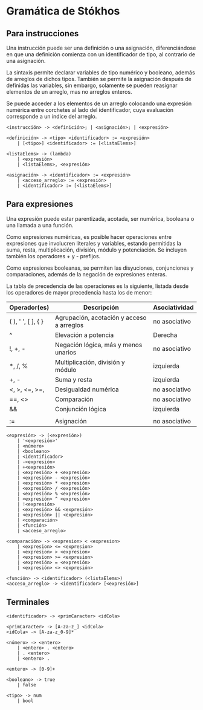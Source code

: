 # Gramática de Stókhos

## Para instrucciones

Una instrucción puede ser una definición o una asignación, diferenciándose en que una definición comienza con un identificador de tipo, al contrario de una asignación.

La sintaxis permite declarar variables de tipo numérico y booleano, además de arreglos de dichos tipos. También se permite la asignación después de definidas las variables, sin embargo, solamente se pueden reasignar elementos de un arreglo, mas no arreglos enteros.

Se puede acceder a los elementos de un arreglo colocando una expresión numérica entre corchetes al lado del identificador, cuya evaluación corresponde a un índice del arreglo.

```_
<instrucción> -> <definición>; | <asignación>; | <expresión>

<definición> -> <tipo> <identificador> := <expresión>
    | [<tipo>] <identificador> := [<listaElems>]

<listaElems> -> (lambda)
    | <expresión>
    | <listaElems>, <expresión>

<asignación> -> <identificador> := <expresión>
    | <acceso_arreglo> := <expresión>
    | <identificador> := [<listaElems>]

```

## Para expresiones

Una expresión puede estar parentizada, acotada, ser numérica, booleana o una llamada a una función.

Como expresiones numéricas, es posible hacer operaciones entre expresiones que involucren literales y variables, estando permitidas la suma, resta, multiplicación, división, módulo y potenciación. Se incluyen también los operadores + y - prefijos.

Como expresiones booleanas, se permiten las disyuciones, conjunciones y comparaciones, además de la negación de expresiones enteras.

La tabla de precedencia de las operaciones es la siguiente, listada desde los operadores de mayor precedencia hasta los de menor:

| Operador(es) | Descripción | Asociatividad |
| --- | --- | --- |
| ( ), ' ', [ ], { } | Agrupación, acotación y acceso a arreglos | no asociativo |
| ^ | Elevación a potencia | Derecha |
| !, +, - | Negación lógica, más y menos unarios | no asociativo |
| *, /, % | Multiplicación, división y módulo | izquierda |
| +, - | Suma y resta | izquierda |
| <, >, <=, >=, | Desigualdad numérica | no asociativo |
| ==, <> | Comparación | no asociativo |
| && | Conjunción lógica | izquierda |
| || | Disyunción lógica | izquierda |
| := | Asignación | no asociativo |

```_
<expresión> -> (<expresión>)
    | '<expresión>'
    | <número>
    | <booleano>
    | <identificador>
    | -<expresión>
    | +<expresión>
    | <expresión> + <expresión>
    | <expresión> - <expresión>
    | <expresión> * <expresión>
    | <expresión> / <expresión>
    | <expresión> % <expresión>
    | <expresión> ^ <expresión>
    | !<expresión>
    | <expresión> && <expresión>
    | <expresión> || <expresión>
    | <comparación>
    | <función>
    | <acceso_arreglo>

<comparación> -> <expresion> < <expresion>
    | <expresion> <= <expresion>
    | <expresion> > <expresion>
    | <expresion> >= <expresion>
    | <expresión> = <expresión>
    | <expresión> <> <expresión>

<función> -> <identificador> (<listaElems>)
<acceso_arreglo> -> <identificador> [<expresión>]
```

## Terminales

```_
<identificador> -> <primCaracter> <idCola>

<primCaracter> -> [A-za-z_] <idCola>
<idCola> -> [A-za-z_0-9]*

<número> -> <entero>
    | <entero> . <entero>
    | . <entero>
    | <entero> .
    
<entero> -> [0-9]+

<booleano> -> true
    | false

<tipo> -> num
    | bool
```
